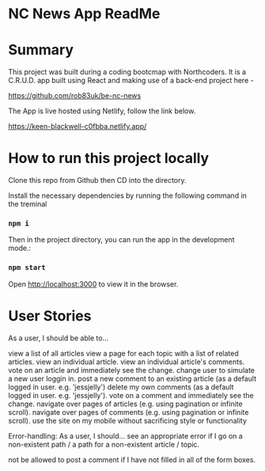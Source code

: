 # NC News App ReadMe

# Summary

This project was built during a coding bootcmap with Northcoders. It is a C.R.U.D. app built using React and making use of a back-end project here -

https://github.com/rob83uk/be-nc-news

The App is live hosted using Netlify, follow the link below.

https://keen-blackwell-c0fbba.netlify.app/

# How to run this project locally

Clone this repo from Github then CD into the directory.

Install the necessary dependencies by running the following command in the treminal

### `npm i`

Then in the project directory, you can run the app in the development mode.:

### `npm start`

Open [http://localhost:3000](http://localhost:3000) to view it in the browser.

# User Stories

As a user, I should be able to...

view a list of all articles
view a page for each topic with a list of related articles.
view an individual article.
view an individual article's comments.
vote on an article and immediately see the change.
change user to simulate a new user loggin in.
post a new comment to an existing article (as a default logged in user. e.g. 'jessjelly')
delete my own comments (as a default logged in user. e.g. 'jessjelly').
vote on a comment and immediately see the change.
navigate over pages of articles (e.g. using pagination or infinite scroll).
navigate over pages of comments (e.g. using pagination or infinite scroll).
use the site on my mobile without sacrificing style or functionality

Error-handling: As a user, I should...
see an appropriate error if I go on a non-existent path / a path for a non-existent article / topic.

not be allowed to post a comment if I have not filled in all of the form boxes.
